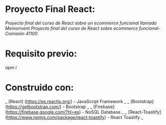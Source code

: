 # Proyecto Final React:
_Proyecto final del curso de React sobre un ecommerce funcional llamado Memorivent_
_Proyecto final del curso de React sobre ecommerce funcional-Comisión 41100_

# Requisito previo:
_npm i_

# Construido con:

_ [React] (https://es.reactjs.org/) - JavaScript Framework _
_ [Bootstrap] (https://getbootstrap.com/) - Bootstrap _
_ [Firebase] (https://firebase.google.com/?hl=es) - NoSQL Database _
_ [React-Toastify] (https://www.npmjs.com/package/react-toastify) - React Toastify _

